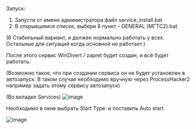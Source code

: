 Запуск:

1. Запусти от имени администратора файл service_install.bat
2. В открывшемся списке, выбери 8 пункт - GENERAL (МГТС2).bat 

(8 Стабильный вариант, и должен нормально работать у всех. Остальные для ситуаций когда основной не работает.)

После этого сервис WinDivert / zapret будет создан, и всё будет работать.

(Возможно такое, что при создании сервиса он не будет установлен в автозапуск. В таком случае необходимо вручную через ProcessHacker2 например задать этому сервису автозапуск)

(Во вкладке Services) ![image](https://github.com/user-attachments/assets/f8986eeb-a141-4568-afee-cc69a2b62bdd)

Необходимо в окне выбрать Start Type: и поставить Auto start 



![image](https://github.com/user-attachments/assets/050819c9-17f4-4c3f-afd5-b6480d84a050)
